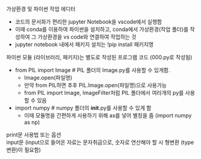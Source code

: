 가상환경 및 파이썬 작업 에디터
- 코드의 문서화가 편리한 jupyter Notebook을 vscode에서 실행함
- 이때 conda를 이용하여 파이썬을 설치하고, conda에서 가상환경(작업 폴더)를 작성하여 그 가상환경을 vs code와 연결하여 작업하는 것
- jupyter notebook 내에서 패키지 설치는 !pip install 패키지명

파이썬 모듈 (라이브러리, 패키지)는 별도로 작성된 프로그램 코드 (000.py로 작성됨)
- from PIL import Image  # PIL 폴더의 Image.py를 사용할 수 있게함.
  - Image.open(파일명)
  - 만약 from PIL하면 추후 PIL.Image.open(파일명)으로 사용가능
  - from PIL import Image, ImageFilter처럼 PIL 폴더에서 여러개의 py를 사용할 수 있음
- import numpy  # numpy 폴더의 __init__.py를 사용할 수 있게 함
  - 이때 모듈명을 간편하게 사용하기 위해 as를 넣어 별칭을 줌 (import numpy as np)

print문 사용법 또는 옵션  
input문 (input으로 들어온 자료는 문자취급으로, 숫자로 연산해야 할 시 형변환 (type 변환)이 필요함)
